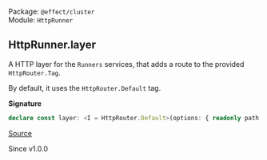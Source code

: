 Package: `@effect/cluster`<br />
Module: `HttpRunner`<br />

## HttpRunner.layer

A HTTP layer for the `Runners` services, that adds a route to the provided
`HttpRouter.Tag`.

By default, it uses the `HttpRouter.Default` tag.

**Signature**

```ts
declare const layer: <I = HttpRouter.Default>(options: { readonly path: HttpRouter.PathInput; readonly routerTag?: HttpRouter.HttpRouter.TagClass<I, string, any, any>; readonly logAddress?: boolean | undefined; }) => Layer.Layer<Sharding.Sharding | Runners.Runners, never, RpcSerialization.RpcSerialization | ShardingConfig.ShardingConfig | Runners.RpcClientProtocol | HttpServer.HttpServer | MessageStorage | ShardStorage>
```

[Source](https://github.com/Effect-TS/effect/tree/main/packages/cluster/src/HttpRunner.ts#L81)

Since v1.0.0